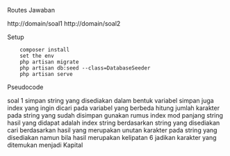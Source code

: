 Routes Jawaban

http://domain/soal1
http://domain/soal2

Setup
```
    composer install
    set the env
    php artisan migrate
    php artisan db:seed --class=DatabaseSeeder
    php artisan serve
```

Pseudocode

soal 1
simpan string yang disediakan dalam bentuk variabel
simpan juga index yang ingin dicari pada variabel yang berbeda
hitung jumlah karakter pada string yang sudah disimpan
gunakan rumus index mod panjang string
hasil yang didapat adalah index string berdasarkan string yang disediakan
cari berdasarkan hasil yang merupakan unutan karakter pada string yang disediakan namun bila hasil merupakan kelipatan 6 jadikan karakter yang ditemukan menjadi Kapital



